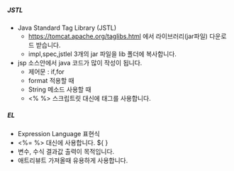 ##### JSTL
+ Java Standard Tag Library (JSTL)
	+ https://tomcat.apache.org/taglibs.html 에서 	라이브러리(jar파일) 다운로드 받습니다.
	+ impl,spec,jstlel 3개의 jar 파일을 lib 폴더에 복사합니다.
+ jsp 소스안에서 java 코드가 많이 작성이 됩니다.
	+ 제어문 : if,for
	+ format 적용할 때
	+ String 메소드 사용할 때
	+ <% %> 스크립트릿 대신에 태그를 사용합니다.

##### EL
+ Expression Language 표현식
+ <%= %> 대신에 사용합니다. ${ }
+ 변수, 수식 결과값 출력이 목적입니다.
+ 애트리뷰트 가져올때 유용하게 사용합니다.
